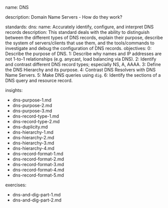 name: DNS

description: Domain Name Servers - How do they work?

standards:
    dns:
      name: Accurately identify, configure, and interpret DNS records
      description: This standard deals with the ability to distinguish between the different types of DNS records, explain their purpose, describe the system of servers/clients that use them, and the tools/commands to investigate and debug the configuration of DNS records.
      objectives:
        0: Describe the purpose of DNS.
        1: Describe why names and IP addresses are not 1-to-1 relationships (e.g. anycast, load balancing via DNS).
        2: Identify and contrast different DNS record types; especially NS, A, AAAA.
        3: Define the DNS Hierarchy and its purpose.
        4: Contrast DNS Resolvers with DNS Name Servers.
        5: Make DNS queries using `dig`.
        6: Identify the sections of a DNS query and resource record.

insights:
  - dns-purpose-1.md
  - dns-purpose-2.md
  - dns-purpose-3.md
  - dns-record-type-1.md
  - dns-record-type-2.md
  - dns-duplicity.md
  - dns-hierarchy-1.md
  - dns-hierarchy-2.md
  - dns-hierarchy-3.md
  - dns-hierarchy-4.md
  - dns-record-format-1.md
  - dns-record-format-2.md
  - dns-record-format-3.md
  - dns-record-format-4.md
  - dns-record-format-5.md

exercises:
  - dns-and-dig-part-1.md
  - dns-and-dig-part-2.md
